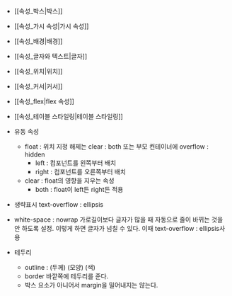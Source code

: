 - [[속성_박스|박스]]
- [[속성_가시 속성|가시 속성]]
- [[속성_배경|배경]]
- [[속성_글자와 텍스트|글자]]
- [[속성_위치|위치]]
- [[속성_커서|커서]]
- [[속성_flex|flex 속성]]
- [[속성_테이블 스타일링|테이블 스타일링]]

- 유동 속성
	- float : 위치 지정
		해제는 clear : both 또는 부모 컨테이너에 overflow : hidden
		- left : 컴포넌트를 왼쪽부터 배치
		- right : 컴포넌트를 오른쪽부터 배치
	- clear : float의 영향을 지우는 속성
		- both : float이 left든 right든 적용

- 생략표시
	text-overflow : ellipsis

- white-space : nowrap
	가로길이보다 글자가 많을 때 자동으로 줄이 바뀌는 것을 안 하도록 설정.
	이렇게 하면 글자가 넘칠 수 있다. 이때 text-overflow : ellipsis사용

- 테두리
	- outline : (두께) (모양) (색)
	- border 바깥쪽에 테두리를 준다. 
	- 박스 요소가 아니어서 margin을 밀어내지는 않는다.
